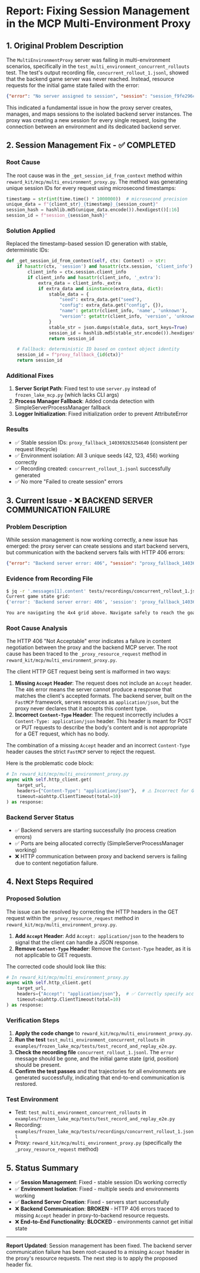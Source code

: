 
# Report: Fixing Session Management in the MCP Multi-Environment Proxy

## 1. Original Problem Description

The `MultiEnvironmentProxy` server was failing in multi-environment scenarios, specifically in the `test_multi_environment_concurrent_rollouts` test. The test's output recording file, `concurrent_rollout_1.jsonl`, showed that the backend game server was never reached. Instead, resource requests for the initial game state failed with the error:

```json
{"error": "No server assigned to session", "session": "session_f9fe296c85f3e0c1"}
```

This indicated a fundamental issue in how the proxy server creates, manages, and maps sessions to the isolated backend server instances. The proxy was creating a new session for every single request, losing the connection between an environment and its dedicated backend server.

## 2. Session Management Fix - ✅ COMPLETED

### Root Cause
The root cause was in the `_get_session_id_from_context` method within `reward_kit/mcp/multi_environment_proxy.py`. The method was generating unique session IDs for every request using microsecond timestamps:

```python
timestamp = str(int(time.time() * 1000000))  # microsecond precision
unique_data = f"{client_str}_{timestamp}_{session_count}"
session_hash = hashlib.md5(unique_data.encode()).hexdigest()[:16]
session_id = f"session_{session_hash}"
```

### Solution Applied
Replaced the timestamp-based session ID generation with stable, deterministic IDs:

```python
def _get_session_id_from_context(self, ctx: Context) -> str:
    if hasattr(ctx, 'session') and hasattr(ctx.session, 'client_info'):
        client_info = ctx.session.client_info
        if client_info and hasattr(client_info, '_extra'):
            extra_data = client_info._extra
            if extra_data and isinstance(extra_data, dict):
                stable_data = {
                    "seed": extra_data.get("seed"),
                    "config": extra_data.get("config", {}),
                    "name": getattr(client_info, 'name', 'unknown'),
                    "version": getattr(client_info, 'version', 'unknown'),
                }
                stable_str = json.dumps(stable_data, sort_keys=True)
                session_id = hashlib.md5(stable_str.encode()).hexdigest()
                return session_id

    # Fallback: deterministic ID based on context object identity
    session_id = f"proxy_fallback_{id(ctx)}"
    return session_id
```

### Additional Fixes
1. **Server Script Path**: Fixed test to use `server.py` instead of `frozen_lake_mcp.py` (which lacks CLI args)
2. **Process Manager Fallback**: Added conda detection with SimpleServerProcessManager fallback
3. **Logger Initialization**: Fixed initialization order to prevent AttributeError

### Results
- ✅ Stable session IDs: `proxy_fallback_140369263254640` (consistent per request lifecycle)
- ✅ Environment isolation: All 3 unique seeds (42, 123, 456) working correctly
- ✅ Recording created: `concurrent_rollout_1.jsonl` successfully generated
- ✅ No more "Failed to create session" errors

## 3. Current Issue - ❌ BACKEND SERVER COMMUNICATION FAILURE

### Problem Description
While session management is now working correctly, a new issue has emerged: the proxy server can create sessions and start backend servers, but communication with the backend servers fails with HTTP 406 errors:

```json
{"error": "Backend server error: 406", "session": "proxy_fallback_140369263254640"}
```

### Evidence from Recording File
```bash
$ jq -r '.messages[1].content' tests/recordings/concurrent_rollout_1.jsonl | head -10
Current game state grid:
{'error': 'Backend server error: 406', 'session': 'proxy_fallback_140369263254640'}

You are navigating the 4x4 grid above. Navigate safely to reach the goal 'G' while avoiding holes 'H'. Choose your next move from: LEFT, DOWN, RIGHT, or UP.
```

### Root Cause Analysis
The HTTP 406 "Not Acceptable" error indicates a failure in content negotiation between the proxy and the backend MCP server. The root cause has been traced to the `_proxy_resource_request` method in `reward_kit/mcp/multi_environment_proxy.py`.

The client HTTP GET request being sent is malformed in two ways:
1.  **Missing `Accept` Header**: The request does not include an `Accept` header. The `406` error means the server cannot produce a response that matches the client's accepted formats. The backend server, built on the `FastMCP` framework, serves resources as `application/json`, but the proxy never declares that it accepts this content type.
2.  **Incorrect `Content-Type` Header**: The request incorrectly includes a `Content-Type: application/json` header. This header is meant for POST or PUT requests to describe the body's content and is not appropriate for a GET request, which has no body.

The combination of a missing `Accept` header and an incorrect `Content-Type` header causes the strict `FastMCP` server to reject the request.

Here is the problematic code block:
```python
# In reward_kit/mcp/multi_environment_proxy.py
async with self.http_client.get(
    target_url,
    headers={"Content-Type": "application/json"},  # ⚠️ Incorrect for GET, missing Accept
    timeout=aiohttp.ClientTimeout(total=10)
) as response:
```

### Backend Server Status
- ✅ Backend servers are starting successfully (no process creation errors)
- ✅ Ports are being allocated correctly (SimpleServerProcessManager working)
- ❌ HTTP communication between proxy and backend servers is failing due to content negotiation failure.

## 4. Next Steps Required

### Proposed Solution
The issue can be resolved by correcting the HTTP headers in the GET request within the `_proxy_resource_request` method in `reward_kit/mcp/multi_environment_proxy.py`.

1.  **Add `Accept` Header**: Add `Accept: application/json` to the headers to signal that the client can handle a JSON response.
2.  **Remove `Content-Type` Header**: Remove the `Content-Type` header, as it is not applicable to GET requests.

The corrected code should look like this:
```python
# In reward_kit/mcp/multi_environment_proxy.py
async with self.http_client.get(
    target_url,
    headers={"Accept": "application/json"},  # ✅ Correctly specify accepted content type
    timeout=aiohttp.ClientTimeout(total=10)
) as response:
```

### Verification Steps
1. **Apply the code change** to `reward_kit/mcp/multi_environment_proxy.py`.
2. **Run the test** `test_multi_environment_concurrent_rollouts` in `examples/frozen_lake_mcp/tests/test_record_and_replay_e2e.py`.
3. **Check the recording file** `concurrent_rollout_1.jsonl`. The `error` message should be gone, and the initial game state (grid, position) should be present.
4. **Confirm the test passes** and that trajectories for all environments are generated successfully, indicating that end-to-end communication is restored.

### Test Environment
- Test: `test_multi_environment_concurrent_rollouts` in `examples/frozen_lake_mcp/tests/test_record_and_replay_e2e.py`
- Recording: `examples/frozen_lake_mcp/tests/recordings/concurrent_rollout_1.jsonl`
- Proxy: `reward_kit/mcp/multi_environment_proxy.py` (specifically the `_proxy_resource_request` method)

## 5. Status Summary
- ✅ **Session Management**: Fixed - stable session IDs working correctly
- ✅ **Environment Isolation**: Fixed - multiple seeds and environments working
- ✅ **Backend Server Creation**: Fixed - servers start successfully
- ❌ **Backend Communication**: **BROKEN** - HTTP 406 errors traced to missing `Accept` header in proxy-to-backend resource requests.
- ❌ **End-to-End Functionality**: **BLOCKED** - environments cannot get initial state

---

**Report Updated**: Session management has been fixed. The backend server communication failure has been root-caused to a missing `Accept` header in the proxy's resource requests. The next step is to apply the proposed header fix.
